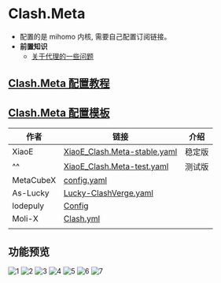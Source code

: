 # Clash.Meta
- 配置的是 mihomo 内核, 需要自己配置订阅链接。
- **前置知识**
  - [关于代理的一些问题](https://blog.revincx.icu/posts/proxy-summary/)

## [Clash.Meta 配置教程](https://github.com/LaolunsiG/XiaoE_PCR/tree/main/Config_File/Clash.Meta/Clash.Meta%20%E9%85%8D%E7%BD%AE%E6%95%99%E7%A8%8B)

## [Clash.Meta 配置模板](https://github.com/LaolunsiG/XiaoE_PCR/tree/main/Config_File/Clash.Meta/Config)

| 作者        | 链接                                                                                                                                                               | 介绍  |
| --------- | ---------------------------------------------------------------------------------------------------------------------------------------------------------------- | --- |
| XiaoE     | [XiaoE_Clash.Meta-stable.yaml](https://raw.githubusercontent.com/LaolunsiG/XiaoE_PCR/refs/heads/main/Config_File/Clash.Meta/Config/XiaoE_Clash.Meta-stable.yaml) | 稳定版 |
| ^^        | [XiaoE_Clash.Meta-test.yaml](https://raw.githubusercontent.com/LaolunsiG/XiaoE_PCR/refs/heads/main/Config_File/Clash.Meta/Config/XiaoE_Clash.Meta-test.yaml)     | 测试版 |
| MetaCubeX | [config.yaml](https://github.com/MetaCubeX/mihomo/blob/Meta/docs/config.yaml)                                                                                    |     |
| As-Lucky  | [Lucky-ClashVerge.yaml](https://raw.githubusercontent.com/As-Lucky/Lucky/main/Lucky-ClashVerge.yaml)                                                             |     |
| lodepuly  | [Config](https://gitlab.com/lodepuly/vpn_tool/-/tree/master/Tool/Clash/Config)                                                                                   |     |
| Moli-X    | [Clash.yml](https://github.com/Moli-X/Resources/raw/main/Clash/Clash.yml)                                                                                        |     |
|           |                                                                                                                                                                  |     |

## 功能预览

![1](https://github.com/LaolunsiG/XiaoE_PCR/blob/main/Config_File/Clash.Meta/Pictures/1.png?raw=true)
![2](https://github.com/LaolunsiG/XiaoE_PCR/blob/main/Config_File/Clash.Meta/Pictures/2.png?raw=true)
![3](https://github.com/LaolunsiG/XiaoE_PCR/blob/main/Config_File/Clash.Meta/Pictures/3.png?raw=true)
![4](https://github.com/LaolunsiG/XiaoE_PCR/blob/main/Config_File/Clash.Meta/Pictures/4.png?raw=true)
![5](https://github.com/LaolunsiG/XiaoE_PCR/blob/main/Config_File/Clash.Meta/Pictures/5.png?raw=true)
![6](https://github.com/LaolunsiG/XiaoE_PCR/blob/main/Config_File/Clash.Meta/Pictures/6.png?raw=true)
![7](https://github.com/LaolunsiG/XiaoE_PCR/blob/main/Config_File/Clash.Meta/Pictures/7.png?raw=true)


